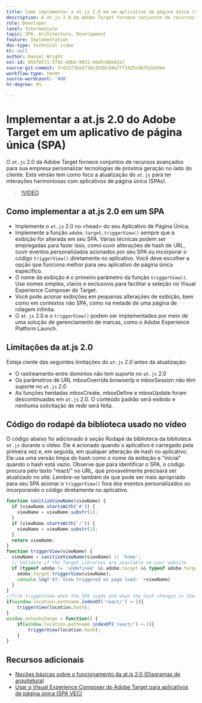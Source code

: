 ```yaml
---
title: Como implementar a at.js 2.0 em um aplicativo de página única (SPA)
description: A at.js 2.0 da Adobe Target fornece conjuntos de recursos avançados para sua empresa personalizar tecnologias de próxima geração no lado do cliente. Siga estas etapas para implementar a at.js 2.0 em um aplicativo de página única (SPA).
role: Developer
level: Intermediate
topic: SPA, Architecture, Development
feature: Implementation
doc-type: technical video
kt: null
author: Daniel Wright
exl-id: 955f0571-5791-4dbb-9931-e6d5c8bb42a7
source-git-commit: fcd2273ba373dc2b3bc59a77f1925cdb7b2ed3ee
workflow-type: tm+mt
source-wordcount: '408'
ht-degree: 0%

---
```


# Implementar a at.js 2.0 do Adobe Target em um aplicativo de página única (SPA)

O `at.js` 2.0 da Adobe Target fornece conjuntos de recursos avançados para sua empresa personalizar tecnologias de próxima geração no lado do cliente. Esta versão tem como foco a atualização do `at.js` para ter interações harmoniosas com aplicativos de página única (SPAs).

>[!VIDEO](https://video.tv.adobe.com/v/26248?quality=12)

## Como implementar a at.js 2.0 em um SPA

* Implemente o `at.js` 2.0 no &lt;head> do seu Aplicativo de Página Única.
* Implemente a função `adobe.target.triggerView()` sempre que a exibição for alterada em seu SPA. Várias técnicas podem ser empregadas para fazer isso, como ouvir alterações de hash de URL, ouvir eventos personalizados acionados por seu SPA ou incorporar o código `triggerView()` diretamente no aplicativo. Você deve escolher a opção que funciona melhor para seu aplicativo de página única específico.
* O nome da exibição é o primeiro parâmetro da função `triggerView()`. Use nomes simples, claros e exclusivos para facilitar a seleção no Visual Experience Composer do Target.
* Você pode acionar exibições em pequenas alterações de exibição, bem como em contextos não SPA, como na metade de uma página de rolagem infinita.
* O `at.js` 2.0 e o `triggerView()` podem ser implementados por meio de uma solução de gerenciamento de marcas, como o Adobe Experience Platform Launch.

## Limitações da at.js 2.0

Esteja ciente das seguintes limitações do `at.js` 2.0 antes da atualização:

* O rastreamento entre domínios não tem suporte no `at.js` 2.0
* Os parâmetros de URL mboxOverride.browserIp e mboxSession não têm suporte no `at.js` 2.0
* As funções herdadas mboxCreate, mboxDefine e mboxUpdate foram descontinuadas em `at.js` 2.0. O conteúdo padrão será exibido e nenhuma solicitação de rede será feita.

## Código do rodapé da biblioteca usado no vídeo

O código abaixo foi adicionado à seção Rodapé da biblioteca da biblioteca `at.js` durante o vídeo. Ele é acionado quando o aplicativo é carregado pela primeira vez e, em seguida, em qualquer alteração de hash no aplicativo. Ele usa uma versão limpa do hash como o nome da exibição e &quot;inicial&quot; quando o hash está vazio. Observe que para identificar o SPA, o código procura pelo texto &quot;react/&quot; no URL, que provavelmente precisará ser atualizado no site. Lembre-se também de que pode ser mais apropriado para seu SPA acionar o `triggerView()` fora dos eventos personalizados ou incorporando o código diretamente no aplicativo.

```javascript
function sanitizeViewName(viewName) {
  if (viewName.startsWith('#')) {
    viewName = viewName.substr(1);
  }
  if (viewName.startsWith('/')) {
    viewName = viewName.substr(1);
  }
  return viewName;
}
function triggerView(viewName) {
  viewName = sanitizeViewName(viewName) || 'home';
  // Validate if the Target Libraries are available on your website
  if (typeof adobe != 'undefined' && adobe.target && typeof adobe.target.triggerView === 'function') {
    adobe.target.triggerView(viewName);
    console.log('AT: View triggered on page load: '+viewName)
  }
}
//fire triggerView when the SPA loads and when the hash changes in the SPA
if(window.location.pathname.indexOf('react/') >-1){
    triggerView(location.hash);
}
window.onhashchange = function() {
    if(window.location.pathname.indexOf('react/') >-1){
        triggerView(location.hash);
    }
}
```

## Recursos adicionais

* [Noções básicas sobre o funcionamento da at.js 2.0 (Diagramas de arquitetura)](understanding-how-atjs-20-works.md)
* [Usar o Visual Experience Composer do Adobe Target para aplicativos de página única (SPA VEC)](../experiences/use-the-visual-experience-composer-for-single-page-applications.md)
